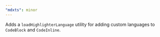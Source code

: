 ```yaml
---
"mdxts": minor
---
```


Adds a `loadHighlighterLanguage` utility for adding custom languages to `CodeBlock` and `CodeInline`.
